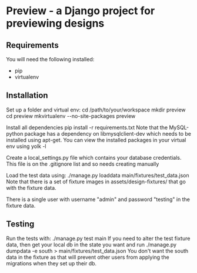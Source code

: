 # Preview - a Django project for previewing designs

## Requirements

You will need the following installed:

* pip
* virtualenv

## Installation

Set up a folder and virtual env:
    cd /path/to/your/workspace
	mkdir preview
	cd preview
	mkvirtualenv --no-site-packages preview
	
Install all dependencies
    pip install -r requirements.txt
Note that the MySQL-python package has a dependency on libmysqlclient-dev which needs to be installed using apt-get.  You can 
view the installed packages in your virtual env using
    yolk -l

Create a local_settings.py file which contains your database credentials.  This file is on the .gitignore list
and so needs creating manually

Load the test data using:
    ./manage.py loaddata main/fixtures/test_data.json
Note that there is a set of fixture images in assets/design-fixtures/ that go with the fixture data.

There is a single user with username "admin" and password "testing" in the fixture data.

## Testing

Run the tests with:
    ./manage.py test main
If you need to alter the test fixture data, then get your local db in the state you want and run
    ./manage.py dumpdata -e south > main/fixtures/test_data.json
You don't want the south data in the fixture as that will prevent other users from applying the migrations
when they set up their db.
